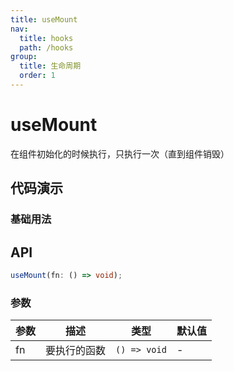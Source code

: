 ```yaml
---
title: useMount
nav:
  title: hooks
  path: /hooks
group:
  title: 生命周期
  order: 1
---
```


# useMount

在组件初始化的时候执行，只执行一次（直到组件销毁）

## 代码演示

### 基础用法

<code src="./demo/demo1.tsx"></code>

## API

```typescript
useMount(fn: () => void);
```

### 参数

| 参数 | 描述         | 类型         | 默认值 |
| ---- | ------------ | ------------ | ------ |
| fn   | 要执行的函数 | `() => void` | -      |
